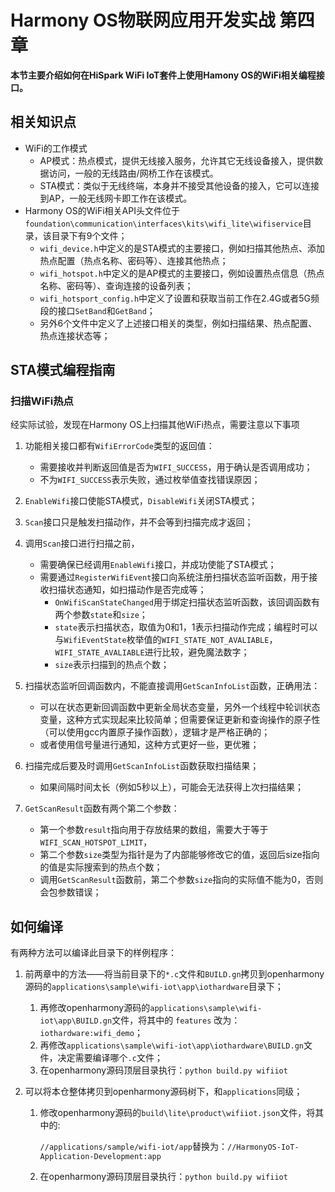 # Harmony OS物联网应用开发实战 第四章

**本节主要介绍如何在HiSpark WiFi IoT套件上使用Hamony OS的WiFi相关编程接口。**




## 相关知识点

* WiFi的工作模式
  * AP模式：热点模式，提供无线接入服务，允许其它无线设备接入，提供数据访问，一般的无线路由/网桥工作在该模式。
  * STA模式：类似于无线终端，本身并不接受其他设备的接入，它可以连接到AP，一般无线网卡即工作在该模式。
* Harmony OS的WiFi相关API头文件位于`foundation\communication\interfaces\kits\wifi_lite\wifiservice`目录，该目录下有9个文件；
  * `wifi_device.h`中定义的是STA模式的主要接口，例如扫描其他热点、添加热点配置（热点名称、密码等）、连接其他热点；
  * `wifi_hotspot.h`中定义的是AP模式的主要接口，例如设置热点信息（热点名称、密码等）、查询连接的设备列表；
  * `wifi_hotsport_config.h`中定义了设置和获取当前工作在2.4G或者5G频段的接口`SetBand`和`GetBand`；
  * 另外6个文件中定义了上述接口相关的类型，例如扫描结果、热点配置、热点连接状态等；



## STA模式编程指南

### 扫描WiFi热点

经实际试验，发现在Harmony OS上扫描其他WiFi热点，需要注意以下事项

1. 功能相关接口都有`WifiErrorCode`类型的返回值：

   * 需要接收并判断返回值是否为`WIFI_SUCCESS`，用于确认是否调用成功；
   * 不为`WIFI_SUCCESS`表示失败，通过枚举值查找错误原因；

2. `EnableWifi`接口使能STA模式，`DisableWifi`关闭STA模式；

3. `Scan`接口只是触发扫描动作，并不会等到扫描完成才返回；

4. 调用`Scan`接口进行扫描之前，

   * 需要确保已经调用`EnableWifi`接口，并成功使能了STA模式；
   * 需要通过`RegisterWifiEvent`接口向系统注册扫描状态监听函数，用于接收扫描状态通知，如扫描动作是否完成等；
     * `OnWifiScanStateChanged`用于绑定扫描状态监听函数，该回调函数有两个参数`state`和`size`；
     * `state`表示扫描状态，取值为0和1，1表示扫描动作完成；编程时可以与`WifiEventState`枚举值的`WIFI_STATE_NOT_AVALIABLE`，`WIFI_STATE_AVALIABLE`进行比较，避免魔法数字；
     * `size`表示扫描到的热点个数；

5. 扫描状态监听回调函数内，不能直接调用`GetScanInfoList`函数，正确用法：

   * 可以在状态更新回调函数中更新全局状态变量，另外一个线程中轮训状态变量，这种方式实现起来比较简单；但需要保证更新和查询操作的原子性（可以使用gcc内置原子操作函数），逻辑才是严格正确的；
   * 或者使用信号量进行通知，这种方式更好一些，更优雅；

6. 扫描完成后要及时调用`GetScanInfoList`函数获取扫描结果；

   * 如果间隔时间太长（例如5秒以上），可能会无法获得上次扫描结果；

7. `GetScanResult`函数有两个第二个参数：
   * 第一个参数`result`指向用于存放结果的数组，需要大于等于`WIFI_SCAN_HOTSPOT_LIMIT`，
   * 第二个参数`size`类型为指针是为了内部能够修改它的值，返回后size指向的值是实际搜索到的热点个数；
   * 调用`GetScanResult`函数前，第二个参数`size`指向的实际值不能为0，否则会包参数错误；



## 如何编译

有两种方法可以编译此目录下的样例程序：

1. 前两章中的方法——将当前目录下的`*.c`文件和`BUILD.gn`拷贝到openharmony源码的`applications\sample\wifi-iot\app\iothardware`目录下；

   1. 再修改openharmony源码的`applications\sample\wifi-iot\app\BUILD.gn`文件，将其中的 `features` 改为：`iothardware:wifi_demo`；
   2. 再修改`applications\sample\wifi-iot\app\iothardware\BUILD.gn`文件，决定需要编译哪个`.c`文件；
   3. 在openharmony源码顶层目录执行：`python build.py wifiiot`

2. 可以将本仓整体拷贝到openharmony源码树下，和`applications`同级；

   1. 修改openharmony源码的`build\lite\product\wifiiot.json`文件，将其中的:

      `//applications/sample/wifi-iot/app`替换为：`//HarmonyOS-IoT-Application-Development:app`

   2. 在openharmony源码顶层目录执行：`python build.py wifiiot`


